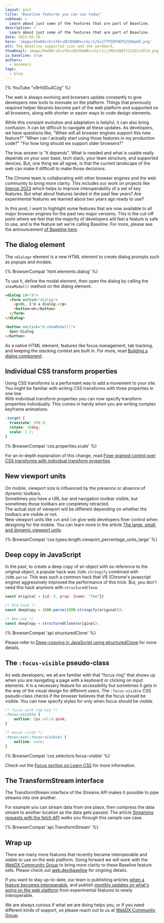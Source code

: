 ```yaml
---
layout: post
title: "Baseline features you can use today"
subhead: >
  Learn about just some of the features that are part of Baseline.
description: >
  Learn about just some of the features that are part of Baseline.
date: 2023-05-10
hero: 'image/kheDArv5csY6rvQUJDbWRscckLr1/Gv27TPZQF9EPSZIDmpHZ.png'
alt: The Baseline supported icon and the wordmark.
thumbnail: image/kheDArv5csY6rvQUJDbWRscckLr1/j1MZvXQ8fY232Q1z5El0.png
is_baseline: true
authors:
  - kosamari
tags:
  - blog
---
```


{% YouTube "x9rh0Du4Czg" %}

The web is always evolving and browsers update constantly to give developers new tools to innovate on the platform. Things that previously required helper libraries become part of the web platform and supported on all browsers, along with shorter or easier ways to code design elements.

While this constant evolution and adaptation is helpful, it can also bring confusion. It can be difficult to navigate all these updates. As developers, we have questions like, "When will all browser engines support this new feature?" "When can I actually start using those features in my production code?" "For how long should we support older browsers?" 

The true answer is "it depends". What is needed and what is usable really depends on your user base, tech stack, your team structure, and supported devices. But, one thing we all agree, is that the current landscape of the web can make it difficult to make those decisions.

The Chrome team is collaborating with other browser engines and the web community to bring more clarity. This includes our work on projects like [Interop 2023](https://wpt.fyi/interop-2023) which helps to improve interoperability of a set of key features. But what about features landed in the past few years? Are experimental features we learned about two years ago ready to use?

In this post, I want to highlight some features that are now available to all major browser engines for the past two major versions. This is the cut-off point where we feel that the majority of developers will feel a feature is safe to use, and is the feature set we're calling Baseline. For more, please see the announcement [of Baseline here](/baseline). 

## The dialog element

The `<dialog>` element is a new HTML element to create dialog prompts such as popups and modals.

{% BrowserCompat 'html.elements.dialog' %}

To use it, define the modal element, then open the dialog by calling the `showModal()` method on the dialog element. 

```html
<dialog id="d">
  <form method="dialog">
    <p>Hi, I'm a dialog.</p>
    <button>ok</button>
  </form>
</dialog>

<button onclick="d.showModal()">
  Open Dialog
</button>
```

As a native HTML element, features like focus management, tab tracking, and keeping the stacking context are built in.  For more, read [Building a dialog component](/building-a-dialog-component/).

## Individual CSS transform properties

Using CSS transforms is a performant way to add a movement to your site.   
You might be familiar with writing CSS transforms with three properties in one line.   
With individual transform properties you can now specify transform properties individually. This comes in handy when you are writing complex keyframe animations. 

```css
.target {
  translate: 50% 0;
  rotate: 30deg;
  scale: 1.2;
}
```

{% BrowserCompat 'css.properties.scale' %}

For an in-depth explanation of this change, read [Finer grained control over CSS transforms with individual transform properties](/css-individual-transform-properties/).

## New viewport units

On mobile, viewport size is influenced by the presence or absence of dynamic toolbars.   
Sometimes you have a URL bar and navigation toolbar visible, but sometimes those toolbars are completely retracted.   
The actual size of viewport will be different depending on whether the toolbars are visible or not.  
New viewport units like `svh` and `lvh` give web developers finer control when designing for the mobile. You can learn more in the article [The large, small, and dynamic viewport units](/viewport-units/).

{% BrowserCompat 'css.types.length.viewport_percentage_units_large' %}

## Deep copy in JavaScript

In the past, to create a deep copy of an object with no reference to the original object, a popular hack was `JSON.stringify` combined with `JSON.parse`. This was such a common hack that V8 (Chrome's javascript engine) aggressively improved the performance of this trick. But, you don't need this hack anymore with `structuredClone`.

```js
const original = {id: 0, prop: {name: "Tom"}}

/* Old hack */ 
const deepCopy = JSON.parse(JSON.stringify(original));

/* New way */
const deepCopy = structuredClone(original);
```

{% BrowserCompat 'api.structuredClone' %}

Please refer to [Deep-copying in JavaScript using structuredClone](/structured-clone/) for more details.

## The `:focus-visible` pseudo-class

As web developers, we all are familiar with that "focus ring" that shows up when you are navigating a page with a keyboard or clicking on input elements. It is a necessary feature for accessibility but sometimes it gets in the way of the visual design for different users. The `:focus-visible` CSS pseudo-class checks if the browser believes that the focus should be visible.  You can now specify styles for only when focus should be visible. 

```css
/* focus with tab key */
:focus-visible {
    outline: 5px solid pink;
}

/* mouse click */
:focus:not(:focus-visible) {
    outline: none;
}
```

{% BrowserCompat 'css.selectors.focus-visible' %}

Check out the [Focus section on Learn CSS](/learn/css/focus/) for more information. 

## The TransformStream interface

The TransformStream interface of the Streams API makes it possible to pipe streams into one another. 

For example you can stream data from one place, then compress the data stream to another location as the data gets passed. The article [Streaming requests with the fetch API](https://developer.chrome.com/articles/fetch-streaming-requests/) walks you through this sample use case. 

{% BrowserCompat 'api.TransformStream' %}

## Wrap up

There are many more features that recently became interoperable and stable to use on the web platform. Going forward we will work with the [WebDX Community Group](https://www.w3.org/community/webdx/) to bring more clarity to these Baseline feature sets. Please check out [web.dev/baseline](/baseline/) for ongoing details. 

If you want to stay up-to-date, our team is publishing articles [when a feature becomes interoperable](/tags/newly-interoperable/), and publish [monthly updates on what's going on the web platform](/tags/new-to-the-web/) from experimental features to newly interoperable.   
  
We are always curious if what we are doing helps you, or if you need different kinds of support, so please reach out to us at [WebDX Community Group](https://www.w3.org/community/webdx/).
